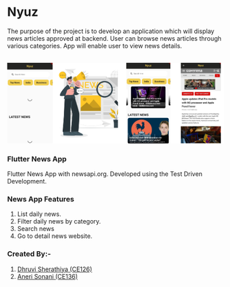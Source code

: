 # Nyuz
The purpose of the project is to develop an application which will display news articles approved at backend. User can browse news articles through various categories. App will enable user to view news details.
<br><br>

<img src="image.png" >
<br>

### Flutter News App
Flutter News App with newsapi.org. Developed using the Test Driven Development.

### News App Features
  1) List daily news.
  2) Filter daily news by category.
  3) Search news
  4) Go to detail news website.

### Created By:-
1) [Dhruvi Sherathiya (CE126)](https://github.com/DhruviSherathiya)
2) [Aneri Sonani (CE136)](https://github.com/AneriSonani09)
